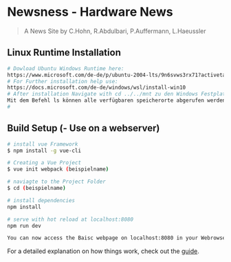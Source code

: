 # Newsness - Hardware News

> A News Site by C.Hohn, R.Abdulbari, P.Auffermann, L.Haeussler
## Linux Runtime Installation
``` bash
# Dowload Ubuntu Windows Runtime here:
https://www.microsoft.com/de-de/p/ubuntu-2004-lts/9n6svws3rx71?activetab=pivot:overviewtab
# For Further installation help use:
https://docs.microsoft.com/de-de/windows/wsl/install-win10
# After installation Navigate with cd ../../mnt zu den Windows Festplatten. 
Mit dem Befehl ls können alle verfügbaren speicherorte abgerufen werden.
#
```


## Build Setup (- Use on a webserver)

``` bash
# install vue Framework
$ npm install -g vue-cli

# Creating a Vue Project
$ vue init webpack (beispielname)

# naviagte to the Project Folder
$ cd (beispielname)

# install dependencies
npm install

# serve with hot reload at localhost:8080
npm run dev

You can now access the Baisc webpage on localhost:8080 in your Webrowser
```

For a detailed explanation on how things work, check out the [guide](https://medium.com/codingthesmartway-com-blog/vue-js-2-quickstart-tutorial-2017-246195cfbdd2).
